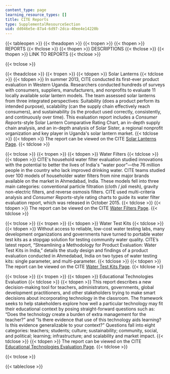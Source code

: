 ```yaml
---
content_type: page
learning_resource_types: []
title: CITE Reports
type: SupplementalResourceSection
uid: dd046e5e-87a4-6d97-2dca-40ee4e14220b
---
```


{{< tableopen >}}
{{< theadopen >}}
{{< tropen >}}
{{< thopen >}}
REPORTS
{{< thclose >}}
{{< thopen >}}
DESCRIPTIONS
{{< thclose >}}
{{< thopen >}}
LINK TO REPORTS
{{< thclose >}}

{{< trclose >}}

{{< theadclose >}}
{{< tropen >}}
{{< tdopen >}}
Solar Lanterns
{{< tdclose >}}
{{< tdopen >}}
In summer 2013, CITE conducted its first-ever product evaluation in Western Uganda. Researchers conducted hundreds of surveys with consumers, suppliers, manufacturers, and nonprofits to evaluate 11 locally available solar lantern models. The team assessed solar lanterns from three integrated perspectives: Suitability (does a product perform its intended purpose), scalability (can the supply chain effectively reach consumers), and sustainability (is the product used correctly, consistently, and continuously over time). This evaluation report includes a _Consumer Reports_\-style Solar Lantern Comparative Rating Chart, an in-depth supply chain analysis, and an in-depth analysis of Solar Sister, a regional nonprofit organization and key player in Uganda's solar lantern market.
{{< tdclose >}}
{{< tdopen >}}
The report can be viewed on the CITE [Solar Lanterns Page](http://cite.mit.edu/reports/solar-lantern-evaluation).
{{< tdclose >}}

{{< trclose >}}
{{< tropen >}}
{{< tdopen >}}
Water Filters
{{< tdclose >}}
{{< tdopen >}}
CITE's household water filter evaluation studied innovations with the potential to better the lives of India's "water poor"—the 76 million people in the country who lack improved drinking water. CITE teams studied over 100 models of householder water filters from nine major brands available on the market in Ahmedabad, India. These models fell into three main categories: conventional particle filtration (cloth / _jali_ mesh), gravity non-electric filters, and reverse osmosis filters. CITE used multi-criteria analysis and _Consumer Reports_\-style rating charts to guide its water filter evaluation report, which was released in October 2015.
{{< tdclose >}}
{{< tdopen >}}
The report can be viewed on the CITE [Water Filters Page](http://cite.mit.edu/reports/water-filter-evaluation).
{{< tdclose >}}

{{< trclose >}}
{{< tropen >}}
{{< tdopen >}}
Water Test Kits
{{< tdclose >}}
{{< tdopen >}}
Without access to reliable, low-cost water testing labs, many development organizations and governments have turned to portable water test kits as a stopgap solution for testing community water quality. CITE’s latest report, “Streamlining a Methodology for Product Evaluation: Water Test Kits in India,” details the study design and findings of a product evaluation conducted in Ahmedabad, India on two types of water testing kits: single parameter, and multi-parameter.
{{< tdclose >}}
{{< tdopen >}}
The report can be viewed on the CITE [Water Test Kits Page](http://cite.mit.edu/reports/water-test-kit-evaluation).
{{< tdclose >}}

{{< trclose >}}
{{< tropen >}}
{{< tdopen >}}
Educational Technologies Evaluation
{{< tdclose >}}
{{< tdopen >}}
This report describes a new decision-making tool for teachers, administrators, governments, global development practitioners, and other stakeholders trying to make smart decisions about incorporating technology in the classroom. The framework seeks to help stakeholders explore how well a particular technology may fit their educational context by posing straight-forward questions such as: “Does the technology create a burden of extra management for the teacher?” and “Is there evidence that use of this technology aids learning? Is this evidence generalizable to your context?” Questions fall into eight categories: teachers; students; culture; sustainability; community, social, and political; learning; infrastructure; and scalability and market impact.
{{< tdclose >}}
{{< tdopen >}}
The report can be viewed on the CITE [Educational Technologies Evaluation Page](http://cite.mit.edu/reports/educational-technologies-evaluation).
{{< tdclose >}}

{{< trclose >}}

{{< tableclose >}}